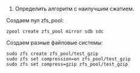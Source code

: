 1. Определить алгоритм с наилучшим сжатием.

Создаем пул zfs_pool:
```
zpool create zfs_pool mirror sdb sdc
```
Создаем разные файловые системы:
```
sudo zfs create zfs_pool/test_gzip
sudo zfs set compression=on zfs_pool/test_gzip
sudo zfs set compress=gzip zfs_pool/test_gzip
```
